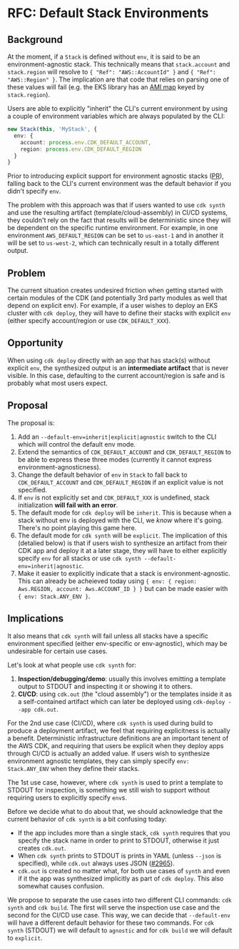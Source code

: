 # RFC: Default Stack Environments

## Background

At the moment, if a `Stack` is defined without `env`, it is said to be an environment-agnostic stack. This technically means that `stack.account` and `stack.region` will resolve to `{ "Ref": "AWS::AccountId" }` and `{ "Ref": "AWS::Region" }`. The implication are that code that relies on parsing one of these values will fail (e.g. the EKS library has an [AMI map](https://github.com/aws/aws-cdk/blob/master/packages/%40aws-cdk/aws-eks/lib/ami.ts) keyed by `stack.region`).

Users are able to explicitly "inherit" the CLI's current environment by using a couple of environment variables which are always populated by the CLI:

```ts
new Stack(this, 'MyStack', { 
  env: { 
    account: process.env.CDK_DEFAULT_ACCOUNT, 
    region: process.env.CDK_DEFAULT_REGION 
  } 
}
```

Prior to introducing explicit support for environment agnostic stacks ([PR](https://github.com/aws/aws-cdk/pull/2922)), falling back to the CLI's current environment was the default behavior if you didn't specify `env`.

The problem with this approach was that if users wanted to use `cdk synth` and use the resulting artifact (template/cloud-assembly) in CI/CD systems, they couldn't rely on the fact that results will be deterministic since they will be dependent on the specific runtime environment. For example, in one environment `AWS_DEFAULT_REGION` can be set to `us-east-1` and in another it will be set to `us-west-2`, which can technically result in a totally different output.

## Problem

The current situation creates undesired friction when getting started with certain modules of the CDK (and potentially 3rd party modules as well that depend on explicit env). For example, if a user wishes to deploy an EKS cluster with `cdk deploy`, they will have to define their stacks with explicit `env` (either specify account/region or use `CDK_DEFAULT_XXX`).

## Opportunity

When using `cdk deploy` directly with an app that has stack(s) without explicit `env`, the synthesized output is an **intermediate artifact** that is never visible. In this case, defaulting to the current account/region is safe and is probably what most users expect.

## Proposal

The proposal is:

1. Add an `--default-env=inherit|explicit|agnostic` switch to the CLI which will control the default env mode.
2. Extend the semantics of `CDK_DEFAULT_ACCOUNT` and `CDK_DEFAULT_REGION` to be able to express these three modes (currently it cannot express environment-agnosticness).
3. Change the default behavior of `env` in `Stack` to fall back to `CDK_DEFAULT_ACCOUNT` and `CDK_DEFAULT_REGION` if an explicit value is not specified.
4. If `env` is not explicitly set and `CDK_DEFAULT_XXX` is undefined, stack initialization **will fail with an error**.
5. The default mode for `cdk deploy` will be `inherit`. This is because when a stack without env is deployed with the CLI, we *know* where it's going. There's no point playing this game here.
6. The default mode for `cdk synth` will be `explicit`. The implication of this (detalied below) is that if users wish to synthesize an artifact from their CDK app and deploy it at a later stage, they will have to either explicitly specify `env` for all stacks or use `cdk synth --default-env=inherit|agnostic`.
7. Make it easier to explicitly indicate that a stack is environment-agnostic. This can already be acheieved today using `{ env: { region: Aws.REGION, account: Aws.ACCOUNT_ID } }` but can be made easier with `{ env: Stack.ANY_ENV }`.

## Implications

It also means that `cdk synth` will fail unless all stacks have a specific environment specified (either env-specific or env-agnostic), which may be undesirable for certain use cases. 

Let's look at what people use `cdk synth` for:

1. **Inspection/debugging/demo**: usually this involves emitting a template output to STDOUT and inspecting it or showing it to others.
2. **CI/CD**: using `cdk.out` (the "cloud assembly") or the templates inside it as a self-contained artifact which can later be deployed using `cdk-deploy --app cdk.out`.

For the 2nd use case (CI/CD), where `cdk synth` is used during build to produce a deployment artifact, we feel that requiring explicitness is actually a benefit. Deterministic infrastructure definitions are an important tenent of the AWS CDK, and requiring that users be explicit when they deploy apps through CI/CD is actually an added value. If users wish to synthesize environment agnostic templates, they can simply specify `env: Stack.ANY_ENV` when they define their stacks.

The 1st use case, however, where `cdk synth` is used to print a template to STDOUT for inspection, is something we still wish to support without requiring users to explicitly specify `env`s. 

Before we decide what to do about that, we should acknowledge that the current behavior of `cdk synth` is a bit confusing today:

- If the app includes more than a single stack, `cdk synth` requires that you specify the stack name in order to print to STDOUT, otherwise it just creates `cdk.out`.
- When `cdk synth` prints to STDOUT is prints in YAML (unless `--json` is specified), while `cdk.out` always uses JSON ([#2965](https://github.com/aws/aws-cdk/issues/2965)).
- `cdk.out` is created no matter what, for both use cases of `synth` and even if it the app was synthesized implicitly as part of `cdk deploy`. This also somewhat causes confusion.

We propose to separate the use cases into two different CLI commands: `cdk synth` and `cdk build`. The first will serve the inspection use case and the second for the CI/CD use case. This way, we can decide that `--default-env` will have a different default behavior for these two commands. For `cdk synth` (STDOUT) we will default to `agnostic` and for `cdk build` we will default to `explicit`.
